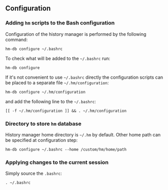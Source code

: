 
## Configuration

### Adding `hm` scripts to the Bash configuration

Configuration of the history manager is performed by the following command:

```Shell
hm-db configure ~/.bashrc
```

To check what will be added to the `~/.bashrc` run:

```Shell
hm-db configure
```

If it's not convenient to use `~/.bashrc` directly the configuration scripts can be placed to a separate file `~/.hm/configuration`:

```Shell
hm-db configure ~/.hm/configuration
```
and add the following line to the `~/.bashrc`:

```Shell
[[ -f ~/.hm/configuration ]] && . ~/.hm/configuration
```

### Directory to store `hm` database

History manager home directory is `~/.hm` by default. Other home path can be specified at configuration step:

```Shell
hm-db configure ~/.bashrc --home /custom/hm/home/path
```
### Applying changes to the current session

Simply source the `.bashrc`:

```Shell
. ~/.bashrc
```

